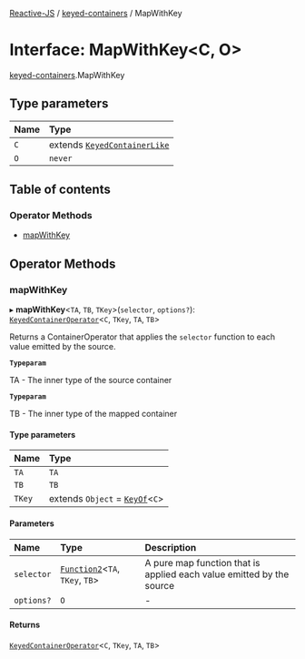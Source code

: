 [Reactive-JS](../README.md) / [keyed-containers](../modules/keyed_containers.md) / MapWithKey

# Interface: MapWithKey<C, O\>

[keyed-containers](../modules/keyed_containers.md).MapWithKey

## Type parameters

| Name | Type |
| :------ | :------ |
| `C` | extends [`KeyedContainerLike`](keyed_containers.KeyedContainerLike.md) |
| `O` | `never` |

## Table of contents

### Operator Methods

- [mapWithKey](keyed_containers.MapWithKey.md#mapwithkey)

## Operator Methods

### mapWithKey

▸ **mapWithKey**<`TA`, `TB`, `TKey`\>(`selector`, `options?`): [`KeyedContainerOperator`](../modules/keyed_containers.md#keyedcontaineroperator)<`C`, `TKey`, `TA`, `TB`\>

Returns a ContainerOperator that applies the `selector` function to each
value emitted by the source.

**`Typeparam`**

TA - The inner type of the source container

**`Typeparam`**

TB - The inner type of the mapped container

#### Type parameters

| Name | Type |
| :------ | :------ |
| `TA` | `TA` |
| `TB` | `TB` |
| `TKey` | extends `Object` = [`KeyOf`](../modules/keyed_containers.md#keyof)<`C`\> |

#### Parameters

| Name | Type | Description |
| :------ | :------ | :------ |
| `selector` | [`Function2`](../modules/functions.md#function2)<`TA`, `TKey`, `TB`\> | A pure map function that is applied each value emitted by the source |
| `options?` | `O` | - |

#### Returns

[`KeyedContainerOperator`](../modules/keyed_containers.md#keyedcontaineroperator)<`C`, `TKey`, `TA`, `TB`\>
